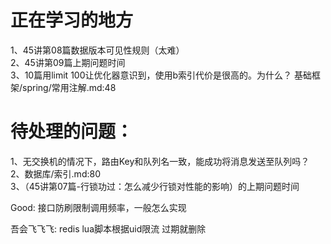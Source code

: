 # 正在学习的地方
1、45讲第08篇数据版本可见性规则（太难）  
2、45讲第09篇上期问题时间  
3、10篇用limit 100让优化器意识到，使用b索引代价是很高的。为什么？
基础框架/spring/常用注解.md:48
# 待处理的问题：
1、无交换机的情况下，路由Key和队列名一致，能成功将消息发送至队列吗？  
2、数据库/索引.md:80  
3、（45讲第07篇-行锁功过：怎么减少行锁对性能的影响）的上期问题时间

Good:
接口防刷限制调用频率，一般怎么实现

吾会飞飞飞:
redis lua脚本根据uid限流 过期就删除
